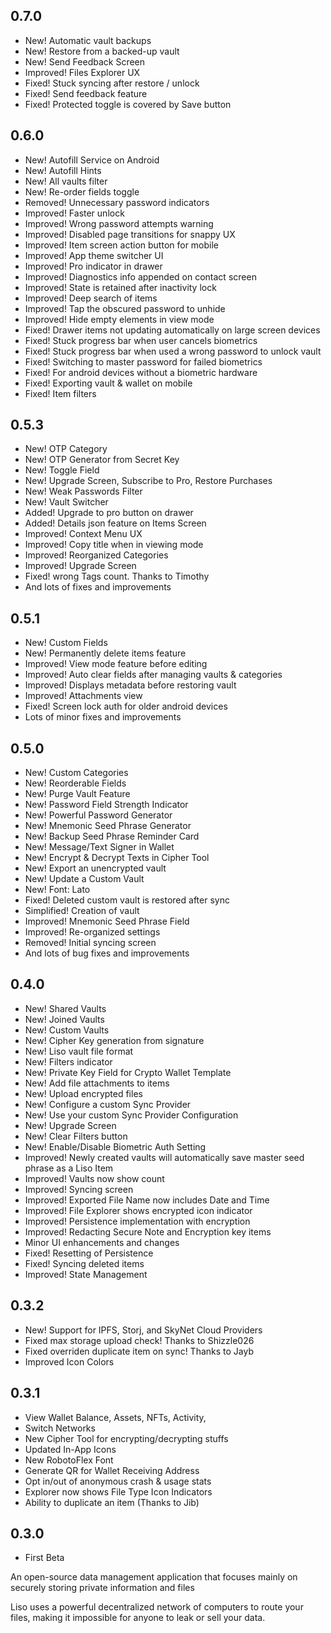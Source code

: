 ## 0.7.0
- New! Automatic vault backups
- New! Restore from a backed-up vault
- New! Send Feedback Screen
- Improved! Files Explorer UX
- Fixed! Stuck syncing after restore / unlock
- Fixed! Send feedback feature
- Fixed! Protected toggle is covered by Save button

## 0.6.0
- New! Autofill Service on Android
- New! Autofill Hints
- New! All vaults filter
- New! Re-order fields toggle
- Removed! Unnecessary password indicators
- Improved! Faster unlock
- Improved! Wrong password attempts warning
- Improved! Disabled page transitions for snappy UX
- Improved! Item screen action button for mobile
- Improved! App theme switcher UI
- Improved! Pro indicator in drawer
- Improved! Diagnostics info appended on contact screen
- Improved! State is retained after inactivity lock
- Improved! Deep search of items
- Improved! Tap the obscured password to unhide
- Improved! Hide empty elements in view mode
- Fixed! Drawer items not updating automatically on large screen devices
- Fixed! Stuck progress bar when user cancels biometrics
- Fixed! Stuck progress bar when used a wrong password to unlock vault
- Fixed! Switching to master password for failed biometrics
- Fixed! For android devices without a biometric hardware
- Fixed! Exporting vault & wallet on mobile
- Fixed! Item filters

## 0.5.3
- New! OTP Category
- New! OTP Generator from Secret Key
- New! Toggle Field
- New! Upgrade Screen, Subscribe to Pro, Restore Purchases
- New! Weak Passwords Filter
- New! Vault Switcher
- Added! Upgrade to pro button on drawer
- Added! Details json feature on Items Screen
- Improved! Context Menu UX
- Improved! Copy title when in viewing mode
- Improved! Reorganized Categories
- Improved! Upgrade Screen
- Fixed! wrong Tags count. Thanks to Timothy
- And lots of fixes and improvements

## 0.5.1
- New! Custom Fields
- New! Permanently delete items feature
- Improved! View mode feature before editing
- Improved! Auto clear fields after managing vaults & categories
- Improved! Displays metadata before restoring vault
- Improved! Attachments view
- Fixed! Screen lock auth for older android devices
- Lots of minor fixes and improvements

## 0.5.0
- New! Custom Categories
- New! Reorderable Fields
- New! Purge Vault Feature
- New! Password Field Strength Indicator
- New! Powerful Password Generator
- New! Mnemonic Seed Phrase Generator
- New! Backup Seed Phrase Reminder Card
- New! Message/Text Signer in Wallet
- New! Encrypt & Decrypt Texts in Cipher Tool
- New! Export an unencrypted vault
- New! Update a Custom Vault
- New! Font: Lato
- Fixed! Deleted custom vault is restored after sync
- Simplified! Creation of vault
- Improved! Mnemonic Seed Phrase Field
- Improved! Re-organized settings
- Removed! Initial syncing screen
- And lots of bug fixes and improvements

## 0.4.0
- New! Shared Vaults
- New! Joined Vaults
- New! Custom Vaults
- New! Cipher Key generation from signature
- New! Liso vault file format
- New! Filters indicator
- New! Private Key Field for Crypto Wallet Template
- New! Add file attachments to items
- New! Upload encrypted files
- New! Configure a custom Sync Provider
- New! Use your custom Sync Provider Configuration
- New! Upgrade Screen
- New! Clear Filters button
- New! Enable/Disable Biometric Auth Setting
- Improved! Newly created vaults will automatically save master seed phrase as a Liso Item
- Improved! Vaults now show count
- Improved! Syncing screen
- Improved! Exported File Name now includes Date and Time
- Improved! File Explorer shows encrypted icon indicator
- Improved! Persistence implementation with encryption
- Improved! Redacting Secure Note and Encryption key items
- Minor UI enhancements and changes
- Fixed! Resetting of Persistence
- Fixed! Syncing deleted items
- Improved! State Management

## 0.3.2
- New! Support for IPFS, Storj, and SkyNet Cloud Providers
- Fixed max storage upload check! Thanks to Shizzle026
- Fixed overriden duplicate item on sync! Thanks to Jayb
- Improved Icon Colors

## 0.3.1
- View Wallet Balance, Assets, NFTs, Activity, 
- Switch Networks
- New Cipher Tool for encrypting/decrypting stuffs
- Updated In-App Icons
- New RobotoFlex Font
- Generate QR for Wallet Receiving Address
- Opt in/out of anonymous crash & usage stats
- Explorer now shows File Type Icon Indicators
- Ability to duplicate an item (Thanks to Jib)

## 0.3.0
- First Beta

An open-source data management application that focuses mainly on securely storing private information and files

Liso uses a powerful decentralized network of computers to route your files, making it impossible for anyone to leak or sell your data.